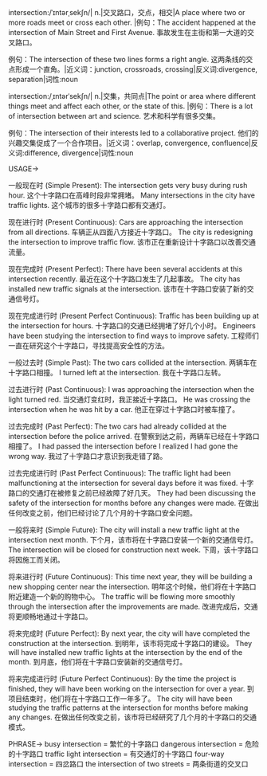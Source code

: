 intersection:/ˈɪntərˌsekʃn/| n.|交叉路口，交点，相交|A place where two or more roads meet or cross each other. |例句：The accident happened at the intersection of Main Street and First Avenue. 事故发生在主街和第一大道的交叉路口。

例句：The intersection of these two lines forms a right angle.  这两条线的交点形成一个直角。|近义词：junction, crossroads, crossing|反义词:divergence, separation|词性:noun

intersection:/ˌɪntərˈsekʃn/| n.|交集，共同点|The point or area where different things meet and affect each other, or the state of this. |例句：There is a lot of intersection between art and science. 艺术和科学有很多交集。

例句：The intersection of their interests led to a collaborative project. 他们的兴趣交集促成了一个合作项目。|近义词：overlap, convergence, confluence|反义词:difference, divergence|词性:noun


USAGE->

一般现在时 (Simple Present):
The intersection gets very busy during rush hour.  这个十字路口在高峰时段非常拥堵。
Many intersections in the city have traffic lights.  这个城市的很多十字路口都有交通灯。


现在进行时 (Present Continuous):
Cars are approaching the intersection from all directions.  车辆正从四面八方接近十字路口。
The city is redesigning the intersection to improve traffic flow. 该市正在重新设计十字路口以改善交通流量。


现在完成时 (Present Perfect):
There have been several accidents at this intersection recently.  最近在这个十字路口发生了几起事故。
The city has installed new traffic signals at the intersection. 该市在十字路口安装了新的交通信号灯。


现在完成进行时 (Present Perfect Continuous):
Traffic has been building up at the intersection for hours. 十字路口的交通已经拥堵了好几个小时。
Engineers have been studying the intersection to find ways to improve safety. 工程师们一直在研究这个十字路口，寻找提高安全性的方法。


一般过去时 (Simple Past):
The two cars collided at the intersection. 两辆车在十字路口相撞。
I turned left at the intersection. 我在十字路口左转。


过去进行时 (Past Continuous):
I was approaching the intersection when the light turned red.  当交通灯变红时，我正接近十字路口。
He was crossing the intersection when he was hit by a car. 他正在穿过十字路口时被车撞了。


过去完成时 (Past Perfect):
The two cars had already collided at the intersection before the police arrived. 在警察到达之前，两辆车已经在十字路口相撞了。
I had passed the intersection before I realized I had gone the wrong way. 我过了十字路口才意识到我走错了路。


过去完成进行时 (Past Perfect Continuous):
The traffic light had been malfunctioning at the intersection for several days before it was fixed.  十字路口的交通灯在被修复之前已经故障了好几天。
They had been discussing the safety of the intersection for months before any changes were made.  在做出任何改变之前，他们已经讨论了几个月的十字路口安全问题。


一般将来时 (Simple Future):
The city will install a new traffic light at the intersection next month.  下个月，该市将在十字路口安装一个新的交通信号灯。
The intersection will be closed for construction next week.  下周，该十字路口将因施工而关闭。


将来进行时 (Future Continuous):
This time next year, they will be building a new shopping center near the intersection. 明年这个时候，他们将在十字路口附近建造一个新的购物中心。
The traffic will be flowing more smoothly through the intersection after the improvements are made.  改进完成后，交通将更顺畅地通过十字路口。


将来完成时 (Future Perfect):
By next year, the city will have completed the construction at the intersection.  到明年，该市将完成十字路口的建设。
They will have installed new traffic lights at the intersection by the end of the month.  到月底，他们将在十字路口安装新的交通信号灯。


将来完成进行时 (Future Perfect Continuous):
By the time the project is finished, they will have been working on the intersection for over a year.  到项目结束时，他们将在十字路口工作一年多了。
The city will have been studying the traffic patterns at the intersection for months before making any changes.  在做出任何改变之前，该市将已经研究了几个月的十字路口的交通模式。




PHRASE->
busy intersection = 繁忙的十字路口
dangerous intersection = 危险的十字路口
traffic light intersection = 有交通灯的十字路口
four-way intersection = 四岔路口
the intersection of two streets = 两条街道的交叉口
